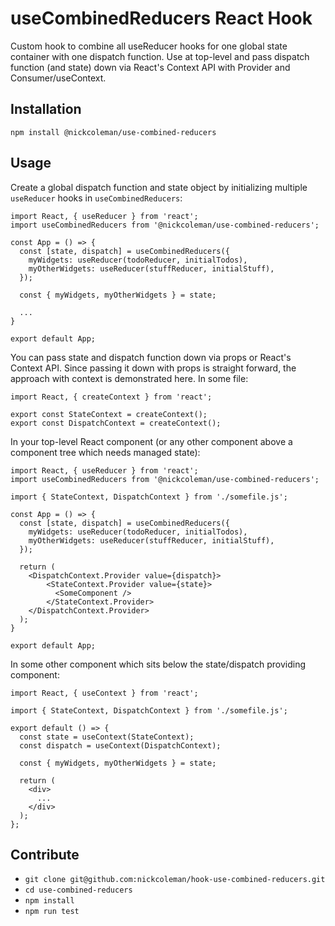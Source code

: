 # useCombinedReducers React Hook

Custom hook to combine all useReducer hooks for one global state container with one dispatch function. Use at top-level and pass dispatch function (and state) down via React's Context API with Provider and Consumer/useContext.

## Installation

`npm install @nickcoleman/use-combined-reducers`

## Usage

Create a global dispatch function and state object by initializing multiple `useReducer` hooks in `useCombinedReducers`:

```
import React, { useReducer } from 'react';
import useCombinedReducers from '@nickcoleman/use-combined-reducers';

const App = () => {
  const [state, dispatch] = useCombinedReducers({
    myWidgets: useReducer(todoReducer, initialTodos),
    myOtherWidgets: useReducer(stuffReducer, initialStuff),
  });

  const { myWidgets, myOtherWidgets } = state;

  ...
}

export default App;
```

You can pass state and dispatch function down via props or React's Context API. Since passing it down with props is straight forward, the approach with context is demonstrated here. In some file:

```
import React, { createContext } from 'react';

export const StateContext = createContext();
export const DispatchContext = createContext();
```

In your top-level React component (or any other component above a component tree which needs managed state):

```
import React, { useReducer } from 'react';
import useCombinedReducers from '@nickcoleman/use-combined-reducers';

import { StateContext, DispatchContext } from './somefile.js';

const App = () => {
  const [state, dispatch] = useCombinedReducers({
    myWidgets: useReducer(todoReducer, initialTodos),
    myOtherWidgets: useReducer(stuffReducer, initialStuff),
  });

  return (
    <DispatchContext.Provider value={dispatch}>
        <StateContext.Provider value={state}>
          <SomeComponent />
        </StateContext.Provider>
    </DispatchContext.Provider>
  );
}

export default App;
```

In some other component which sits below the state/dispatch providing component:

```
import React, { useContext } from 'react';

import { StateContext, DispatchContext } from './somefile.js';

export default () => {
  const state = useContext(StateContext);
  const dispatch = useContext(DispatchContext);

  const { myWidgets, myOtherWidgets } = state;

  return (
    <div>
      ...
    </div>
  );
};
```

## Contribute

- `git clone git@github.com:nickcoleman/hook-use-combined-reducers.git`
- `cd use-combined-reducers`
- `npm install`
- `npm run test`
